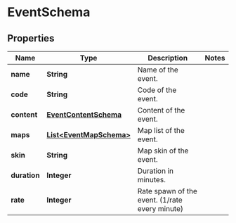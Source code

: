 

# EventSchema


## Properties

| Name | Type | Description | Notes |
|------------ | ------------- | ------------- | -------------|
|**name** | **String** | Name of the event. |  |
|**code** | **String** | Code of the event. |  |
|**content** | [**EventContentSchema**](EventContentSchema.md) | Content of the event. |  |
|**maps** | [**List&lt;EventMapSchema&gt;**](EventMapSchema.md) | Map list of the event. |  |
|**skin** | **String** | Map skin of the event. |  |
|**duration** | **Integer** | Duration in minutes. |  |
|**rate** | **Integer** | Rate spawn of the event. (1/rate every minute) |  |



